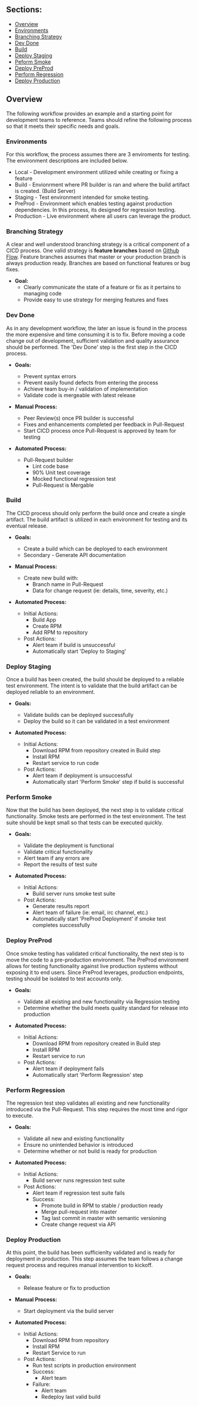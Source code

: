 ## Sections:

* [Overview](#overview)
* [Environments](#environments)
* [Branching Strategy](#branching-strategy)
* [Dev Done](#dev-done)
* [Build](#build)
* [Deploy Staging](#deploy-staging)
* [Peform Smoke](#perform-smoke)
* [Deploy PreProd](#deploy-preprod)
* [Perform Regression](#perform-regression)
* [Deploy Production](#deploy-production)

## Overview
The following workflow provides an example and a starting point for development teams to reference.  Teams should refine the following process so that it meets their specific needs and goals.

### Environments
For this workflow, the process assumes there are 3 enviroments for testing.  The environment descriptions are included below.

* Local - Development environment utilized while creating or fixing a feature
* Build - Envionrment where PR builder is ran and where the build artifact is created. (Build Server)
* Staging - Test environment intended for smoke testing.
* PreProd - Environment which enables testing against production dependencies. In this process, its designed for regression testing.
* Production - Live environment where all users can leverage the product.

### Branching Strategy
A clear and well understood branching strategy is a critical component of a CICD process. One valid strategy is **feature branches** based on [Github Flow](https://guides.github.com/introduction/flow/index.html).  Feature branches assumes that master or your production branch is always production ready.  Branches are based on functional features or bug fixes.

* **Goal:**
    * Clearly communicate the state of a feature or fix as it pertains to managing code
    * Provide easy to use strategy for merging features and fixes

### Dev Done
As in any development workflow, the later an issue is found in the process the more expensive and time consuming it is to fix.  Before moving a code change out of development, sufficient validation and quality assurance should be performed. The 'Dev Done' step is the first step in the CICD process.  

* **Goals:**
    * Prevent syntax errors
    * Prevent easily found defects from entering the process
    * Achieve team buy-in / validation of implementation
    * Validate code is mergeable with latest release


* **Manual Process:**
    * Peer Review(s) once PR builder is successful
    * Fixes and enhancements completed per feedback in Pull-Request
    * Start CICD process once Pull-Request is approved by team for testing


* **Automated Process:**
    * Pull-Request builder
        * Lint code base
        * 90% Unit test coverage
        * Mocked functional regression test
        * Pull-Request is Mergable

### Build
The CICD process should only perform the build once and create a single artifact. The build artifact is utilized in each environment for testing and its eventual release.

* **Goals:**
    * Create a build which can be deployed to each environment
    * Secondary - Generate API documentation

* **Manual Process:**
    * Create new build with:
        * Branch name in Pull-Request
        * Data for change request (ie: details, time, severity, etc.)

* **Automated Process:**
    * Initial Actions:
        * Build App
        * Create RPM
        * Add RPM to repository
    * Post Actions:
        * Alert team if build is unsuccessful
        * Automatically start 'Deploy to Staging'

### Deploy Staging
Once a build has been created, the build should be deployed to a reliable test environment.  The intent is to validate that the build artifact can be deployed reliable to an environment.

* **Goals:**
    * Validate builds can be deployed successfully
    * Deploy the build so it can be validated in a test environment


* **Automated Process:**
    * Initial Actions:
        * Download RPM from repository created in Build step
        * Install RPM
        * Restart service to run code
    * Post Actions:
        * Alert team if deployment is unsuccessful
        * Automatically start 'Perform Smoke' step if build is successful

### Perform Smoke
Now that the build has been deployed, the next step is to validate critical functionality.  Smoke tests are performed in the test environment.  The test suite should be kept small so that tests can be executed quickly.

* **Goals:**
    * Validate the deployment is functional
    * Validate critical functionality
    * Alert team if any errors are
    * Report the results of test suite


* **Automated Process:**
    * Initial Actions:
        * Build server runs smoke test suite
    * Post Actions:
        * Generate results report
        * Alert team of failure (ie: email, irc channel, etc.)
        * Automatically start 'PreProd Deployment' if smoke test completes successfully

### Deploy PreProd
Once smoke testing has validated critical functionality, the next step is to move the code to a pre-production environment. The PreProd environment allows for testing functionality against live production systems without exposing it to end users.  Since PreProd leverages, production endpoints, testing should be isolated to test accounts only.

* **Goals:**
    * Validate all existing and new functionality via Regression testing
    * Determine whether the build meets quality standard for release into production


* **Automated Process:**
    * Initial Actions:
        * Download RPM from repository created in Build step
        * Install RPM
        * Restart service to run
    * Post Actions:
        * Alert team if deployment fails
        * Automatically start 'Perform Regression' step

### Perform Regression
The regression test step validates all existing and new functionality introduced via the Pull-Request.  This step requires the most time and rigor to execute.

* **Goals:**
    * Validate all new and existing functionality
    * Ensure no unintended behavior is introduced
    * Determine whether or not build is ready for production


* **Automated Process:**
    * Initial Actions:
        * Build server runs regression test suite
    * Post Actions:
        * Alert team if regression test suite fails
        * Success:
            * Promote build in RPM to stable / production ready
            * Merge pull-request into master
            * Tag last commit in master with semantic versioning
            * Create change request via API

### Deploy Production
At this point, the build has been sufficienlty validated and is ready for deployment in production.  This step assumes the team follows a change request process and requires manual intervention to kickoff.  

* **Goals:**
    * Release feature or fix to production


* **Manual Process:**
    * Start deployment via the build server


* **Automated Process:**
    * Initial Actions:
        * Download RPM from repository
        * Install RPM
        * Restart Service to run
    * Post Actions:
        * Run test scripts in production environment
        * Success:
            * Alert team
        * Failure:
            * Alert team
            * Redeploy last valid build
